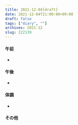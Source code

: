 ```yaml
---
title: 2021-12-04[draft]
date: 2021-12-04T21:00:00+09:00
draft: false
tags: ["diary", ""]
archives: 2021-12
slug: 222139
---
```

#### 午前
- 
#### 午後
- 
#### 体調
- 
#### その他